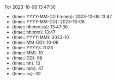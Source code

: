 For 2023-10-08 13:47:30
- {time:: YYYY-MM-DD hh:mm}: 2023-10-08 13:47
- {time:: YYYY-MM-DD}: 2023-10-08
- {time:: hh:mm:ss}: 13:47:30
- {time:: hh:mm}: 13:47
- {time:: YYYY-MM}: 2023-10
- {time:: MM-DD}: 10-08
- {time:: YYYY}: 2023
- {time:: MM}: 10
- {time:: DD}: 08
- {time:: hh}: 13
- {time:: mm}: 47
- {time:: ss}: 30